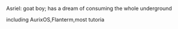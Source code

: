 Asriel: goat boy; has a dream of consuming the whole underground

including AurixOS,Flanterm,most tutoria
